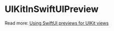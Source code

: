 # UIKitInSwiftUIPreview

Read more: [Using SwiftUI previews for UIKit views](https://augmentedcode.io/?p=1472)
